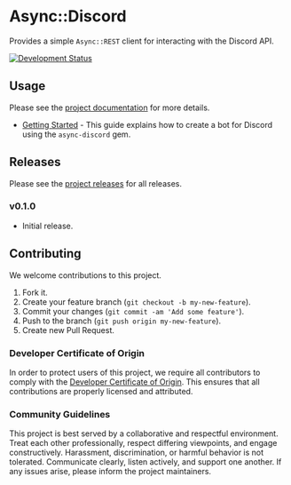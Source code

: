# Async::Discord

Provides a simple `Async::REST` client for interacting with the Discord API.

[![Development Status](https://github.com/socketry/async-discord/workflows/Test/badge.svg)](https://github.com/socketry/async-discord/actions?workflow=Test)

## Usage

Please see the [project documentation](https://socketry.github.io/async-discord/) for more details.

  - [Getting Started](https://socketry.github.io/async-discord/guides/getting-started/index) - This guide explains how to create a bot for Discord using the `async-discord` gem.

## Releases

Please see the [project releases](https://socketry.github.io/async-discord/releases/index) for all releases.

### v0.1.0

  - Initial release.

## Contributing

We welcome contributions to this project.

1.  Fork it.
2.  Create your feature branch (`git checkout -b my-new-feature`).
3.  Commit your changes (`git commit -am 'Add some feature'`).
4.  Push to the branch (`git push origin my-new-feature`).
5.  Create new Pull Request.

### Developer Certificate of Origin

In order to protect users of this project, we require all contributors to comply with the [Developer Certificate of Origin](https://developercertificate.org/). This ensures that all contributions are properly licensed and attributed.

### Community Guidelines

This project is best served by a collaborative and respectful environment. Treat each other professionally, respect differing viewpoints, and engage constructively. Harassment, discrimination, or harmful behavior is not tolerated. Communicate clearly, listen actively, and support one another. If any issues arise, please inform the project maintainers.
